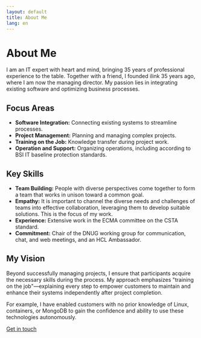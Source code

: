 ```yaml
---
layout: default
title: About Me
lang: en
---
```


# About Me

I am an IT expert with heart and mind, bringing 35 years of professional experience to the table. Together with a friend, I founded ilink 35 years ago, where I am now the managing director. My passion lies in integrating existing software and optimizing business processes.

## Focus Areas
- **Software Integration:** Connecting existing systems to streamline processes.
- **Project Management:** Planning and managing complex projects.
- **Training on the Job:** Knowledge transfer during project work.
- **Operation and Support:** Organizing operations, including according to BSI IT baseline protection standards.

## Key Skills
- **Team Building:** People with diverse perspectives come together to form a team that works in unison toward a common goal.
- **Empathy:** It is important to channel the diverse needs and challenges of teams into effective collaboration, leveraging them to develop suitable solutions. This is the focus of my work.
- **Experience:** Extensive work in the ECMA committee on the CSTA standard.
- **Commitment:** Chair of the DNUG working group for communication, chat, and web meetings, and an HCL Ambassador.

## My Vision
Beyond successfully managing projects, I ensure that participants acquire the necessary skills during the process. My approach emphasizes "training on the job"—explaining every step to empower customers to maintain and enhance their systems independently after project completion.

For example, I have enabled customers with no prior knowledge of Linux, containers, or MongoDB to gain the confidence and ability to use these technologies autonomously.

[Get in touch](/en/contact)
